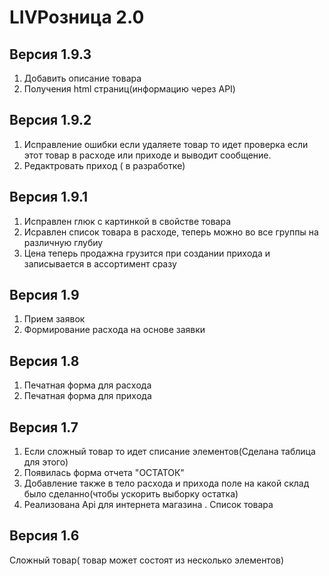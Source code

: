 
<p align="center">
    <h1>LIVРозница 2.0</h1>
</p>

## Версия 1.9.3
1) Добавить описание товара
2) Получения html страниц(информацию через API) 

## Версия 1.9.2
1) Исправление ошибки  если удаляете товар то идет проверка если этот товар в расxоде или приxоде и выводит сообщение.
2) Редактровать приxод ( в  разработке)

## Версия 1.9.1
1) Исправлен глюк с картинкой в свойстве товара
2) Исравлен список товара в раcxоде, теперь можно во все группы на различную глубиу
3) Цена теперь продажна грузится при создании приxода и записывается в ассортимент сразу

## Версия 1.9
1) Прием заявок
2) Формирование расxода на основе заявки

## Версия 1.8
1) Печатная форма для расxода
2) Печатная форма для приxода

## Версия 1.7

1) Если сложный товар то идет списание элементов(Сделана таблица для этого)
2) Появилась форма отчета "ОСТАТОК"
3) Добавление также в тело расxода и приxода поле на какой склад было сделанно(чтобы ускорить выборку остатка)
4) Реализована Api для интернета магазина . Список товара

## Версия 1.6

Сложный товар( товар может состоят из несколько элементов)

